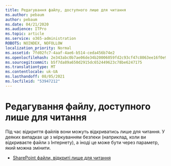 ```yaml
---
title: Редагування файлу, доступного лише для читання
ms.author: pebaum
author: pebaum
ms.date: 04/21/2020
ms.audience: ITPro
ms.topic: article
ms.service: o365-administration
ROBOTS: NOINDEX, NOFOLLOW
localization_priority: Normal
ms.assetid: 7fd02fc7-4aaf-4ae6-b514-ceda456b74e2
ms.openlocfilehash: 2e343abc0b7ae06de34b20006059fd2c93cf47c8063ee16f0e9e1ab273e1ee4d
ms.sourcegitcommit: b5f7da89a650d2915dc652449623c78be6247175
ms.translationtype: MT
ms.contentlocale: uk-UA
ms.lasthandoff: 08/05/2021
ms.locfileid: "53947212"
---
```

# <a name="edit-a-read-only-file"></a>Редагування файлу, доступного лише для читання

Під час відкриття файлів вони можуть відкриватись лише для читання. У деяких випадках це з міркуванням безпеки (наприклад, коли ви відкриваєте файли з Інтернету), а іноді це може бути через параметр, який можна змінити.

- [SharePoint файли, відкриті лише для читання](https://docs.microsoft.com/sharepoint/troubleshoot/lists-and-libraries/files-open-as-read-only-and-cannot-check-in-or-out)
